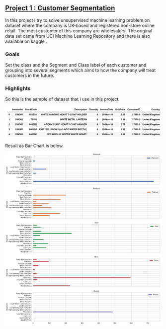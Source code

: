 ## [Project 1 : Customer Segmentation](https://github.com/lutpan/Customer-Segmentation)

In this project i try to solve unsupervised machine learning problem on  dataset where the company is UK-based and registered non-store online retail. The most customer of this company are wholesalers. The original data set came from UCI Machine Learning Repository [](http://archive.ics.uci.edu/ml/datasets/online+retail) and there is also available on kaggle [](https://www.kaggle.com/carrie1/ecommerce-data).

### Goals
Set the class and the Segment and Class label of each customer and grouping into several segments which aims to how the company will treat customers in the future.
### Highlights
So this is the sample of dataset that i use in this project.

![](/Img/df_sample.png) 

Result as Bar Chart is below.

![](/Img/Bar_Chart_per_Segment_UK.png)
